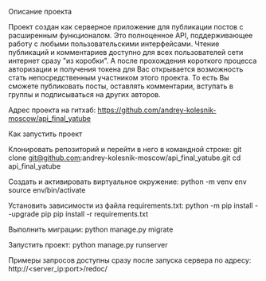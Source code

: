 Описание проекта

Проект создан как серверное приложение для публикации постов с расширенным функционалом. Это полноценное API, поддерживающее работу с любыми пользовательскими интерфейсами. Чтение публикаций и комментариев доступно для всех пользователей сети интернет сразу "из коробки". А после прохождения короткого процесса авторизации и получения токена для Вас открывается возможность стать непосредственным участником этого проекта. То есть Вы сможете публиковать посты, оставлять комментарии, вступать в группы и подписываться на других авторов.  

Адрес проекта на гитхаб:
https://github.com/andrey-kolesnik-moscow/api_final_yatube

Как запустить проект

Клонировать репозиторий и перейти в него в командной строке:
git clone git@github.com:andrey-kolesnik-moscow/api_final_yatube.git
cd api_final_yatube

Cоздать и активировать виртуальное окружение:
python -m venv env
source env/bin/activate

Установить зависимости из файла requirements.txt:
python -m pip install --upgrade pip
pip install -r requirements.txt

Выполнить миграции:
python manage.py migrate

Запустить проект:
python manage.py runserver

Примеры запросов доступны сразу после запуска сервера по адресу:
http://<server_ip:port>/redoc/